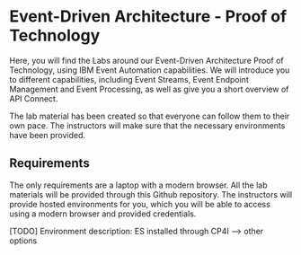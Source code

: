 # Event-Driven Architecture - Proof of Technology

Here, you will find the Labs around our Event-Driven Architecture Proof of Technology, using IBM Event Automation capabilities.
We will introduce you to different capabilities, including Event Streams, Event Endpoint Management and Event Processing, as well as give you a short overview of API Connect.

The lab material has been created so that everyone can follow them to their own pace.
The instructors will make sure that the necessary environments have been provided.

## Requirements

The only requirements are a laptop with a modern browser.
All the lab materials will be provided through this Github repository.
The instructors will provide hosted environments for you, which you will be able to access using a modern browser and provided credentials.

[TODO]
Environment description: ES installed through CP4I --> other options
